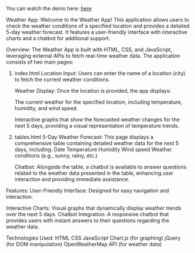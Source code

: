 You can watch the demo here: [here](https://mtahacode.github.io/i221547_A02_WEB_Eng/tables.html)

Weather App:
Welcome to the Weather App! This application allows users to check the weather conditions of a specified location and provides a detailed 5-day weather forecast. It features a user-friendly interface with interactive charts and a chatbot for additional support.

Overview:
The Weather App is built with HTML, CSS, and JavaScript, leveraging external APIs to fetch real-time weather data. The application consists of two main pages:

1. index.html
    Location Input: Users can enter the name of a location (city) to fetch the current weather conditions.
    
    Weather Display: Once the location is provided, the app displays:
    
    The current weather for the specified location, including temperature, humidity, and wind speed.
    
    Interactive graphs that show the forecasted weather changes for the next 5 days, providing a visual representation of temperature trends.

2. tables.html
    5-Day Weather Forecast: This page displays a comprehensive table containing detailed weather data for the next 5 days, including:
        Date
        Temperature
        Humidity
        Wind speed
        Weather conditions (e.g., sunny, rainy, etc.)
    
    Chatbot: Alongside the table, a chatbot is available to answer questions related to the weather data presented in the table, enhancing user interaction and providing immediate assistance.
   
Features:
    User-Friendly Interface: Designed for easy navigation and interaction.

Interactive Charts: 
    Visual graphs that dynamically display weather trends over the next 5 days.
    Chatbot Integration: A responsive chatbot that provides users with instant answers to their questions regarding the weather data.

Technologies Used:
    HTML
    CSS
    JavaScript
    Chart.js (for graphing)
    jQuery (for DOM manipulation)
    OpenWeatherMap API (for weather data)
